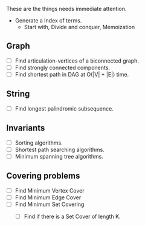 
These are the things needs immediate attention.

- Generate a Index of terms.
	- Start with, Divide and conquer, Memoization

Graph
------
- [ ] Find articulation-vertices of a biconnected graph.
- [ ] Find strongly connected components.
- [ ] Find shortest path in DAG at O(|V| + |E|) time.

String
-------
- [ ] Find longest palindromic subsequence.

Invariants
------------
- [ ] Sorting algorithms.
- [ ] Shortest path searching algorithms.
- [ ] Minimum spanning tree algorithms.

Covering problems
-----------------

- [ ] Find Minimum Vertex Cover
- [ ] Find Minimum Edge Cover
- [ ] Find Minimum Set Covering
	- [ ] Find if there is a Set Cover of length K.

